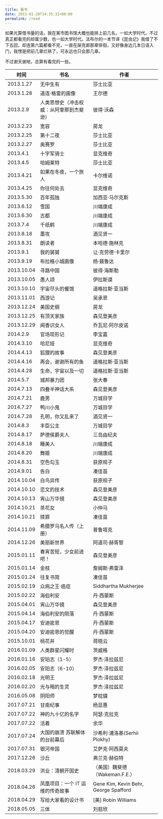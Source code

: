 ```yaml
---
title: 看书
date: 2013-01-28T14:35:31+00:00
permalink: /read
---
```


如果光算借书量的话，我在某市图书馆大概也能排上前几名，一如大学时代。不过真正都看完的却属少数，也一如大学时代。法布尔的一本节译《昆虫记》我借了不下五回，却连第六篇都看不完，一直在屎克郞那章徘徊，又好像身边几本日语入门，我愣是把前几章烂熟了，可永远也只会那几章。

不过谢天谢地，总算有看完的一些。

| 时间       | 书名                                     | 作者                                  |
| ---------- | ---------------------------------------- | ------------------------------------- |
| 2013.1.27  | 无中生有                                 | 莎士比亚                              |
| 2013.1.28  | 道连·格雷的画像                          | 王尔德                                |
| 2013.2.9   | 人类思想史（冲击权威：从阿奎那到杰斐逊） | 彼得·沃森                             |
| 2013.2.23  | 宽容                                     | 房龙                                  |
| 2013.2.25  | 第十二夜                                 | 莎士比亚                              |
| 2013.2.27  | 奥赛罗                                   | 莎士比亚                              |
| 2013.4.1   | 十字军骑士                               | 显克维奇                              |
| 2013.4.5   | 哈姆莱特                                 | 莎士比亚                              |
| 2013.4.21  | 如果在冬夜，一个旅人                     | 卡尔维诺                              |
| 2013.4.25  | 你往何处去                               | 显克维奇                              |
| 2013.5.30  | 百年孤独                                 | 加西亚·马尔克斯                       |
| 2013.6.12  | 雪国                                     | 川端康成                              |
| 2013.6.30  | 古都                                     | 川端康成                              |
| 2013.7.4   | 千纸鹤                                   | 川端康成                              |
| 2013.8.18  | 墨攻                                     | 酒见贤一                              |
| 2013.8.31  | 朗读者                                   | 本哈德·施林克                         |
| 2013.9.1   | 我的舅舅                                 | 让·克劳德·卡里尔                      |
| 2013.9.19  | 布拉格小城画像                           | 杨·聂鲁达                             |
| 2013.10.04 | 寻路中国                                 | 彼得·海斯勒                           |
| 2013.10.05 | 愚人颂                                   | 伊拉斯谟                              |
| 2013.10.10 | 宇宙尽头的餐馆                           | 道格拉斯·亚当斯                       |
| 2013.11.01 | 西游记                                   | 吴承恩                                |
| 2013.12.24 | 美国史纲                                 | 房龙                                  |
| 2013.12.25 | 有顶天家族                               | 森见登美彦                            |
| 2013.12.29 | 闻香识女人                               | 乔瓦尼·阿尔皮诺                       |
| 2014.2.9   | 官场现形记                               | 李宝嘉                                |
| 2014.3.10  | 哈尼娅                                   | 显克维奇                              |
| 2014.4.13  | 狐狸的故事                               | 森见登美彦                            |
| 2014.4.16  | 再会，谢谢所有的鱼                       | 道格拉斯·亚当斯                       |
| 2014.4.28  | 生命，宇宙以及一切                       | 道格拉斯·亚当斯                       |
| 2014.5.7   | 城邦暴力团                               | 张大春                                |
| 2014.7.13  | 四叠半神话大系                           | 森见登美彦                            |
| 2014.7.21  | 鹿男                                     | 万城目学                              |
| 2014.7.27  | 鸭川小鬼                                 | 万城目学                              |
| 2014.7.28  | 孔明，你又乱来了                         | 酒见贤一                              |
| 2014.8.3   | 丰臣公主                                 | 万城目学                              |
| 2014.8.17  | 萨德侯爵夫人                             | 三岛由纪夫                            |
| 2014.8.18  | 睡美人                                   | 川端康成                              |
| 2014.8.20  | 舞姬                                     | 川端康成                              |
| 2014.8.31  | 空色勾玉                                 | 获原规子                              |
| 2014.9.01  | 告白                                     | 凑佳苗                                |
| 2014.10.04 | 白鸟异传                                 | 获原规子                              |
| 2014.10.10 | 恋文的技术                               | 森见登美彦                            |
| 2014.10.13 | 宵山万华镜                               | 森见登美彦                            |
| 2014.10.21 | 茶花女                                   | 小仲马                                |
| 2014.10.21 | 赎罪                                     | 凑佳苗                                |
| 2014.11.09 | 希腊罗马名人传（上册）                   | 普鲁塔克                              |
| 2014.12.26 | 美丽新世界                               | 阿道司·赫胥黎                         |
| 2015.01.11 | 春宵苦短，少女前进吧！                   | 森见登美彦                            |
| 2015.01.14 | 金枝                                     | 詹姆斯·弗雷泽                         |
| 2015.01.24 | 往复书简                                 | 凑佳苗                                |
| 2015.02.19 | 众病之王·癌症                            | Siddhartha Mukherjee                  |
| 2015.02.22 | 海伯利安                                 | 丹·西蒙斯                             |
| 2015.04.01 | 宵山万华镜                               | 森见登美彦                            |
| 2015.04.14 | 海伯利安的陨落                           | 丹·西蒙斯                             |
| 2015.04.17 | 安迪密恩                                 | 丹·西蒙斯                             |
| 2015.04.20 | 安迪密恩的觉醒                           | 丹·西蒙斯                             |
| 2015.10.01 | 桃花井                                   | 蒋晓云                                |
| 2016.01.09 | 人类群星闪耀时                           | 茨威格                                |
| 2016.01.16 | 安珀志（1-5）                            | 罗杰·泽拉兹尼                         |
| 2016.02.05 | 安珀志（6-10）                           | 罗杰·泽拉兹尼                         |
| 2016.02.18 | 光明王                                   | 罗杰·泽拉兹尼                         |
| 2016.02.20 | 光与暗的生灵                             | 罗杰·泽拉兹尼                         |
| 2016.05.08 | 阴阳师                                   | 梦枕貘                                |
| 2017.07.21 | 甘南纪事                                 | 杨显惠                                |
| 2017.07.22 | 神的九十亿的名字                         | 阿瑟·克拉克                           |
| 2017.07.22 | 活着                                     | 余华                                  |
| 2017.07.24 | 大国的崩溃 苏联解体的台前幕后            | 沙希利·浦洛基(Serhii Plokhy)          |
| 2017.07.31 | 银河帝国                                 | 艾萨克·阿西莫夫                       |
| 2017.12.26 | 沙丘                                     | 弗兰克·赫伯特                         |
| 2018.03.29 | 洪业：清朝开国史                         | （美国）魏斐德（Wakeman.F.E.）        |
| 2018.04.26 | 凤凰项目：一个 IT 运维的传奇故事         | Gene Kim, Kevin Behr, George Spafford |
| 2018.04.29 | 写给大家看的设计书                       | [美] Robin Williams                   |
| 2018.05.05 | 三体                                     | 刘慈欣                                |
